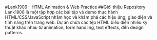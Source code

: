 #Lank1906 - HTML Animation & Web Practice
##Giới thiệu
Repository Lank1906 là một tập hợp các bài tập và demo thực hành HTML/CSS/JavaScript nhằm học và khám phá các hiệu ứng, giao diện và tính năng trên trang web. Dự án chứa các tệp HTML biểu diễn nhiều kỹ thuật khác nhau từ animation, form handling, text effects, đến design patterns.
